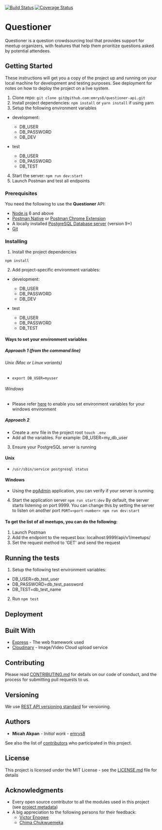 [![Build Status](https://travis-ci.com/emrys8/questioner-api.svg?branch=develop)](https://travis-ci.com/emrys8/questioner-api) [![Coverage Status](https://coveralls.io/repos/github/emrys8/questioner-api/badge.svg?branch=develop)](https://coveralls.io/github/emrys8/questioner-api?branch=develop)


# Questioner

Questioner is a question crowdsourcing tool that provides support for meetup organizers, with features that help them prioritize questions asked by potential attendees.

## Getting Started

These instructions will get you a copy of the project up and running on your local machine for development and testing purposes. See deployment for notes on how to deploy the project on a live system.

1. Clone repo: `git clone git@github.com:emrys8/questioner-api.git`
2. Install project dependencies: `npm install` or `yarn install` if using yarn
3. Setup the following environment variables
  * development:
    * DB_USER
    * DB_PASSWORD
    * DB_DEV

  * test
    * DB_USER
    * DB_PASSWORD
    * DB_TEST

4. Start the server: `npm run dev:start`
5. Launch Postman and test all endpoints

### Prerequisites

You need the following to use the **Questioner** API:
* [Node.js](https://nodejs.org/en/download/) 6 and above
* [Postman Native](https://www.getpostman.com/downloads/) or [Postman Chrome Extension](https://chrome.google.com/webstore/detail/postman/fhbjgbiflinjbdggehcddcbncdddomop?hl=en)
* A locally installed [PostgreSQL Database server](https://www.postgresql.org/download/) (version 9+)
* [Git](https://git-scm.com/downloads)

### Installing

1. Install the project dependencies

```npm install```

2. Add project-specific environment variables:
  * development:
    * DB_USER
    * DB_PASSWORD
    * DB_DEV

  * test
    * DB_USER
    * DB_PASSWORD
    * DB_TEST

  #### Ways to set your environment variables 

  ##### Approach 1 (from the command line)

  ###### Unix (Mac or Linux variants)
  * `export DB_USER=myuser`

  ###### Windows
  * Please refer [here](https://www.computerhope.com/issues/ch000549.htm) to enable you set environment variables for your windows environment

  ##### Approach 2
  * Create a .env file in the project root
    `touch .env`
  * Add all the variables. For example:
    DB_USER=my_db_user

3. Ensure your PostgreSQL server is running
  #### Unix
  * `/usr/sbin/service postgresql status`

  #### Windows
  * Using the [pgAdmin](https://www.pgadmin.org/download/) application, you can verify if your server is running

4. Start the application server
  `npm run start:dev`
  By default, the server starts listening on port 9999.
  You can change this by setting the server to listen on another port
  ```PORT=<port-number> npm run dev:start```


#### To get the list of all meetups, you can do the following:
1. Launch Postman
2. Add the endpoint to the request box: localhost:9999/api/v1/meetups/
3. Set the request method to 'GET' and send the request

## Running the tests
1. Setup the following test environment variables:
  * DB_USER=db_test_user
  * DB_PASSWORD=db_test_password
  * DB_TEST=db_test_name

2. Run `npm test`

## Deployment

## Built With

* [Express](http://expressjs.com/) - The web framework used
* [Cloudinary](https://cloudinary.com) - Image/Video Cloud upload service

## Contributing

Please read [CONTRIBUTING.md](https://gist.github.com/) for details on our code of conduct, and the process for submitting pull requests to us.

## Versioning

We use [REST API versioning standard](https://www.baeldung.com/rest-versioning) for versioning.

## Authors

* **Micah Akpan** - *Initial work* - [emrys8](https://github.com/emrys8)

See also the list of [contributors](https://github.com/your/project/contributors) who participated in this project.

## License

This project is licensed under the MIT License - see the [LICENSE.md](LICENSE.md) file for details

## Acknowledgments

* Every open source contributor to all the modules used in this project (see [project metadata](package.json))
* A big appreciation to the following persons for their feedback:
  * [Victor Enogwe](https://github.com/victor-enogwe)
  * [Chima Chukwuemeka](https://github.com/chukwuemekachm)

